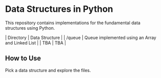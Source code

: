# Data Structures in Python

This repository contains implementations for the fundamental data structures using Python. 

| Directory | Data Structure |
| /queue | Queue implemented using an Array and Linked List |
| TBA | TBA |

## How to Use
Pick a data structure and explore the files. 

